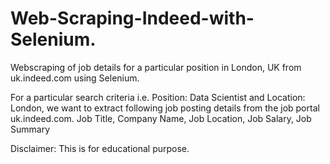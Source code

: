 # Web-Scraping-Indeed-with-Selenium.
Webscraping of job details for a particular position in London, UK from uk.indeed.com using Selenium.

For a particular search criteria i.e. Position: Data Scientist and Location: London, we want to extract following job posting details from the job portal uk.indeed.com. Job Title, Company Name, Job Location, Job Salary, Job Summary

Disclaimer: This is for educational purpose.
